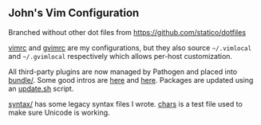 John's Vim Configuration
-----------------------

Branched without other dot files from https://github.com/statico/dotfiles

[vimrc](.vim/vimrc) and [gvimrc](.vim/gvimrc) are my configurations, but they also source `~/.vimlocal` and `~/.gvimlocal` respectively which allows per-host customization.

All third-party plugins are now managed by Pathogen and placed into [bundle/](.vim/bundle/). Some good intros are [here](http://tammersaleh.com/posts/the-modern-vim-config-with-pathogen) and [here](http://nvie.com/posts/how-i-boosted-my-vim/). Packages are updated using an [update.sh](.vim/update.sh) script.

[syntax/](.vim/syntax/) has some legacy syntax files I wrote. [chars](.vim/chars) is a test file used to make sure Unicode is working.
